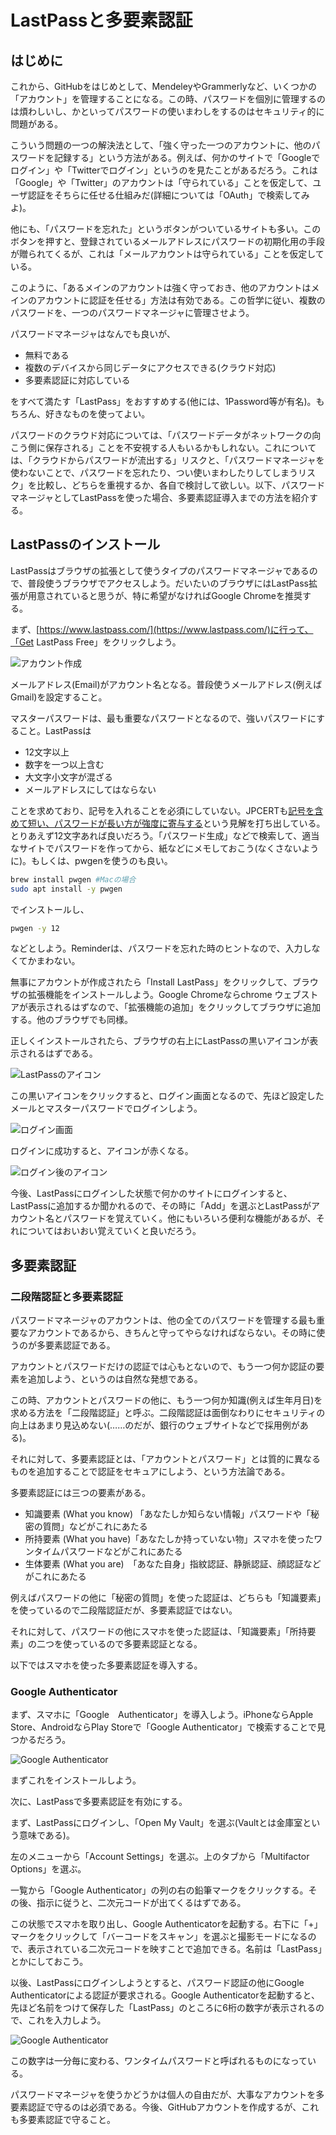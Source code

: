 # LastPassと多要素認証

## はじめに

これから、GitHubをはじめとして、MendeleyやGrammerlyなど、いくつかの「アカウント」を管理することになる。この時、パスワードを個別に管理するのは煩わしいし、かといってパスワードの使いまわしをするのはセキュリティ的に問題がある。

こういう問題の一つの解決法として、「強く守った一つのアカウントに、他のパスワードを記録する」という方法がある。例えば、何かのサイトで「Googleでログイン」や「Twitterでログイン」というのを見たことがあるだろう。これは「Google」や「Twitter」のアカウントは「守られている」ことを仮定して、ユーザ認証をそちらに任せる仕組みだ(詳細については「OAuth」で検索してみよ)。

他にも、「パスワードを忘れた」というボタンがついているサイトも多い。このボタンを押すと、登録されているメールアドレスにパスワードの初期化用の手段が贈られてくるが、これは「メールアカウントは守られている」ことを仮定している。

このように、「あるメインのアカウントは強く守っておき、他のアカウントはメインのアカウントに認証を任せる」方法は有効である。この哲学に従い、複数のパスワードを、一つのパスワードマネージャに管理させよう。

パスワードマネージャはなんでも良いが、

* 無料である
* 複数のデバイスから同じデータにアクセスできる(クラウド対応)
* 多要素認証に対応している

をすべて満たす「LastPass」をおすすめする(他には、1Password等が有名)。もちろん、好きなものを使ってよい。

パスワードのクラウド対応については、「パスワードデータがネットワークの向こう側に保存される」ことを不安視する人もいるかもしれない。これについては、「クラウドからパスワードが流出する」リスクと、「パスワードマネージャを使わないことで、パスワードを忘れたり、つい使いまわしたりしてしまうリスク」を比較し、どちらを重視するか、各自で検討して欲しい。以下、パスワードマネージャとしてLastPassを使った場合、多要素認証導入までの方法を紹介する。

## LastPassのインストール

LastPassはブラウザの拡張として使うタイプのパスワードマネージャであるので、普段使うブラウザでアクセスしよう。だいたいのブラウザにはLastPass拡張が用意されていると思うが、特に希望がなければGoogle Chromeを推奨する。

まず、[https://www.lastpass.com/](https://www.lastpass.com/)に行って、「Get LastPass Free」をクリックしよう。

![アカウント作成](fig/create_account.png)

メールアドレス(Email)がアカウント名となる。普段使うメールアドレス(例えばGmail)を設定すること。

マスターパスワードは、最も重要なパスワードとなるので、強いパスワードにすること。LastPassは

* 12文字以上
* 数字を一つ以上含む
* 大文字小文字が混ざる
* メールアドレスにしてはならない

ことを求めており、記号を入れることを必須にしていない。JPCERTも[記号を含めて短い、パスワードが長い方が強度に寄与する](https://www.jpcert.or.jp/pr/stop-password.html)という見解を打ち出している。とりあえず12文字あれば良いだろう。「パスワード生成」などで検索して、適当なサイトでパスワードを作ってから、紙などにメモしておこう(なくさないように)。もしくは、pwgenを使うのも良い。

```sh
brew install pwgen #Macの場合
sudo apt install -y pwgen
```

でインストールし、

```sh
pwgen -y 12
```

などとしよう。Reminderは、パスワードを忘れた時のヒントなので、入力しなくてかまわない。

無事にアカウントが作成されたら「Install LastPass」をクリックして、ブラウザの拡張機能をインストールしよう。Google Chromeならchrome ウェブストアが表示されるはずなので、「拡張機能の追加」をクリックしてブラウザに追加する。他のブラウザでも同様。

正しくインストールされたら、ブラウザの右上にLastPassの黒いアイコンが表示されるはずである。

![LastPassのアイコン](fig/lastpass_icon.png)

この黒いアイコンをクリックすると、ログイン画面となるので、先ほど設定したメールとマスターパスワードでログインしよう。

![ログイン画面](fig/lastpass_login.png)

ログインに成功すると、アイコンが赤くなる。

![ログイン後のアイコン](fig/lastpass_after_login.png)

今後、LastPassにログインした状態で何かのサイトにログインすると、LastPassに追加するか聞かれるので、その時に「Add」を選ぶとLastPassがアカウント名とパスワードを覚えていく。他にもいろいろ便利な機能があるが、それについてはおいおい覚えていくと良いだろう。

## 多要素認証

### 二段階認証と多要素認証

パスワードマネージャのアカウントは、他の全てのパスワードを管理する最も重要なアカウントであるから、きちんと守ってやらなければならない。その時に使うのが多要素認証である。

アカウントとパスワードだけの認証では心もとないので、もう一つ何か認証の要素を追加しよう、というのは自然な発想である。

この時、アカウントとパスワードの他に、もう一つ何か知識(例えば生年月日)を求める方法を「二段階認証」と呼ぶ。二段階認証は面倒なわりにセキュリティの向上はあまり見込めない(……のだが、銀行のウェブサイトなどで採用例がある)。

それに対して、多要素認証とは、「アカウントとパスワード」とは質的に異なるものを追加することで認証をセキュアにしよう、という方法論である。

多要素認証には三つの要素がある。

* 知識要素 (What you know) 「あなたしか知らない情報」パスワードや「秘密の質問」などがこれにあたる
* 所持要素 (What you have)「あなたしか持っていない物」スマホを使ったワンタイムパスワードなどがこれにあたる
* 生体要素 (What you are)　「あなた自身」指紋認証、静脈認証、顔認証などがこれにあたる

例えばパスワードの他に「秘密の質問」を使った認証は、どちらも「知識要素」を使っているので二段階認証だが、多要素認証ではない。

それに対して、パスワードの他にスマホを使った認証は、「知識要素」「所持要素」の二つを使っているので多要素認証となる。

以下ではスマホを使った多要素認証を導入する。

### Google Authenticator

まず、スマホに「Google　Authenticator」を導入しよう。iPhoneならApple Store、AndroidならPlay Storeで「Google Authenticator」で検索することで見つかるだろう。

![Google Authenticator](fig/google_authenticator.png)

まずこれをインストールしよう。

次に、LastPassで多要素認証を有効にする。

まず、LastPassにログインし、「Open My Vault」を選ぶ(Vaultとは金庫室という意味である)。

左のメニューから「Account Settings」を選ぶ。上のタブから「Multifactor Options」を選ぶ。

一覧から「Google Authenticator」の列の右の鉛筆マークをクリックする。その後、指示に従うと、二次元コードが出てくるはずである。

この状態でスマホを取り出し、Google Authenticatorを起動する。右下に「+」マークをクリックして「バーコードをスキャン」を選ぶと撮影モードになるので、表示されている二次元コードを映すことで追加できる。名前は「LastPass」とかにしておこう。

以後、LastPassにログインしようとすると、パスワード認証の他にGoogle Authenticatorによる認証が要求される。Google Authenticatorを起動すると、先ほど名前をつけて保存した「LastPass」のところに6桁の数字が表示されるので、これを入力しよう。

![Google Authenticator](fig/google_number.png)

この数字は一分毎に変わる、ワンタイムパスワードと呼ばれるものになっている。

パスワードマネージャを使うかどうかは個人の自由だが、大事なアカウントを多要素認証で守るのは必須である。今後、GitHubアカウントを作成するが、これも多要素認証で守ること。
